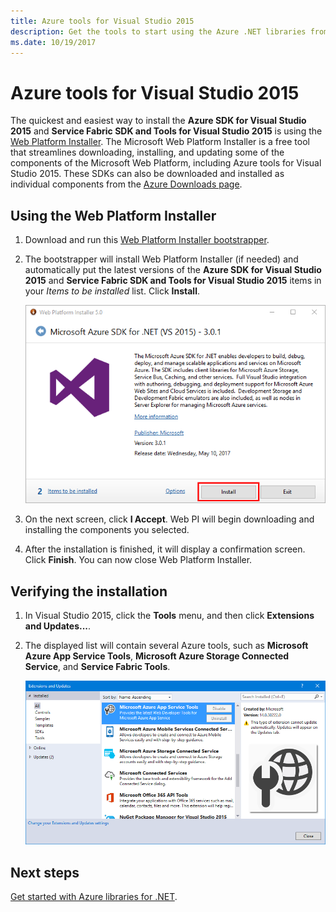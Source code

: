 ```yaml
---
title: Azure tools for Visual Studio 2015
description: Get the tools to start using the Azure .NET libraries from Visual Studio 2015.
ms.date: 10/19/2017
---
```


# Azure tools for Visual Studio 2015

The quickest and easiest way to install the **Azure SDK for Visual Studio 2015** and **Service Fabric SDK and Tools for Visual Studio 2015** is using the [Web Platform Installer](https://www.microsoft.com/web/downloads/platform.aspx). The Microsoft Web Platform Installer is a free tool that streamlines downloading, installing, and updating some of the components of the Microsoft Web Platform, including Azure tools for Visual Studio 2015. These SDKs can also be downloaded and installed as individual components from the [Azure Downloads page](https://azure.microsoft.com/downloads/). 

## Using the Web Platform Installer

1. Download and run this [Web Platform Installer bootstrapper](https://www.microsoft.com/web/handlers/webpi.ashx?command=getinstallerredirect&appid=VWDOrVs2015AzurePack;MicrosoftAzure-ServiceFabric-VS2015). 

2. The bootstrapper will install Web Platform Installer (if needed) and automatically put the latest versions of the  **Azure SDK for Visual Studio 2015** and **Service Fabric SDK and Tools for Visual Studio 2015** items in your *Items to be installed* list. Click **Install**.

    ![Web Platform Installer](../media/sdk/vs2015-install/webpi.png)

3. On the next screen, click **I Accept**. Web PI will begin downloading and installing the components you selected.

4. After the installation is finished, it will display a confirmation screen. Click **Finish**. You can now close Web Platform Installer.

## Verifying the installation

1. In Visual Studio 2015, click the **Tools** menu, and then click **Extensions and Updates...**.

2. The displayed list will contain several Azure tools, such as **Microsoft Azure App Service Tools**, **Microsoft Azure Storage Connected Service**, and **Service Fabric Tools**.

    ![Extensions and updates](../media/sdk/vs2015-install/ext-tools.png)

## Next steps

[Get started with Azure libraries for .NET](dotnet-sdk-azure-get-started.md).
